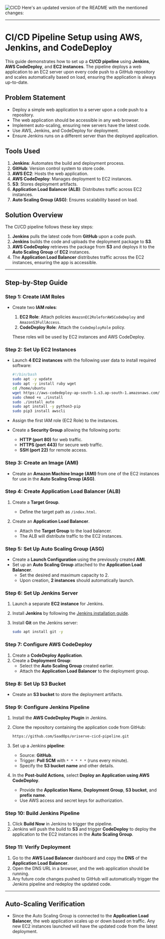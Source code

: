 ![CICD](https://github.com/user-attachments/assets/e912cfd4-f16f-41a1-b38c-a8e346519bb5)
Here's an updated version of the README with the mentioned changes:

---

# CI/CD Pipeline Setup using AWS, Jenkins, and CodeDeploy

This guide demonstrates how to set up a **CI/CD pipeline** using **Jenkins**, **AWS CodeDeploy**, and **EC2 instances**. The pipeline deploys a web application to an EC2 server upon every code push to a GitHub repository and scales automatically based on load, ensuring the application is always up-to-date.

## Problem Statement

- Deploy a simple web application to a server upon a code push to a repository.
- The web application should be accessible in any web browser.
- Implement auto-scaling, ensuring new servers have the latest code.
- Use AWS, Jenkins, and CodeDeploy for deployment.
- Ensure Jenkins runs on a different server than the deployed application.

## Tools Used

1. **Jenkins**: Automates the build and deployment process.
2. **GitHub**: Version control system to store code.
3. **AWS EC2**: Hosts the web application.
4. **AWS CodeDeploy**: Manages deployment to EC2 instances.
5. **S3**: Stores deployment artifacts.
6. **Application Load Balancer (ALB)**: Distributes traffic across EC2 instances.
7. **Auto Scaling Group (ASG)**: Ensures scalability based on load.

## Solution Overview

The CI/CD pipeline follows these key steps:

1. **Jenkins** pulls the latest code from **GitHub** upon a code push.
2. **Jenkins** builds the code and uploads the deployment package to **S3**.
3. **AWS CodeDeploy** retrieves the package from **S3** and deploys it to the **Auto Scaling Group** of **EC2** instances.
4. The **Application Load Balancer** distributes traffic across the EC2 instances, ensuring the app is accessible.

---

## Step-by-Step Guide

### Step 1: Create IAM Roles

- Create two **IAM roles**:
  1. **EC2 Role**: Attach policies `AmazonEC2RoleforAWSCodeDeploy` and `AmazonS3FullAccess`.
  2. **CodeDeploy Role**: Attach the `CodeDeployRole` policy.
  
  These roles will be used by EC2 instances and AWS CodeDeploy.

### Step 2: Set Up EC2 Instances

- Launch **4 EC2 instances** with the following user data to install required software:

    ```bash
    #!/bin/bash
    sudo apt -y update
    sudo apt -y install ruby wget
    cd /home/ubuntu
    wget https://aws-codedeploy-ap-south-1.s3.ap-south-1.amazonaws.com/latest/install
    sudo chmod +x ./install
    sudo ./install auto
    sudo apt install -y python3-pip
    sudo pip3 install awscli
    ```

- Assign the first IAM role (EC2 Role) to the instances.
- Create a **Security Group** allowing the following ports:
  - **HTTP (port 80)** for web traffic.
  - **HTTPS (port 443)** for secure web traffic.
  - **SSH (port 22)** for remote access.

### Step 3: Create an Image (AMI)

- Create an **Amazon Machine Image (AMI)** from one of the EC2 instances for use in the **Auto Scaling Group (ASG)**.

### Step 4: Create Application Load Balancer (ALB)

1. Create a **Target Group**.
   - Define the target path as `/index.html`.
   
2. Create an **Application Load Balancer**.
   - Attach the **Target Group** to the load balancer.
   - The ALB will distribute traffic to the EC2 instances.

### Step 5: Set Up Auto Scaling Group (ASG)

- Create a **Launch Configuration** using the previously created **AMI**.
- Set up an **Auto Scaling Group** attached to the **Application Load Balancer**.
  - Set the desired and maximum capacity to 2.
  - Upon creation, **2 instances** should automatically launch.

### Step 6: Set Up Jenkins Server

1. Launch a separate **EC2 instance** for Jenkins.
2. Install **Jenkins** by following the [Jenkins installation guide](https://www.jenkins.io/doc/tutorials/tutorial-for-installing-jenkins-on-AWS/).
3. Install **Git** on the Jenkins server:

    ```bash
    sudo apt install git -y
    ```

### Step 7: Configure AWS CodeDeploy

1. Create a **CodeDeploy Application**.
2. Create a **Deployment Group**:
   - Select the **Auto Scaling Group** created earlier.
   - Attach the **Application Load Balancer** to the deployment group.

### Step 8: Set Up S3 Bucket

- Create an **S3 bucket** to store the deployment artifacts.

### Step 9: Configure Jenkins Pipeline

1. Install the **AWS CodeDeploy Plugin** in Jenkins.
2. Clone the repository containing the application code from GitHub:

    ```bash
    https://github.com/SaadOps/oriserve-cicd-pipeline.git
    ```

3. Set up a Jenkins **pipeline**:
   - Source: **GitHub**.
   - Trigger: **Poll SCM** with `* * * * *` (runs every minute).
   - Specify the **S3 bucket name** and other details.

4. In the **Post-build Actions**, select **Deploy an Application using AWS CodeDeploy**.
   - Provide the **Application Name**, **Deployment Group**, **S3 bucket**, and **prefix name**.
   - Use AWS access and secret keys for authorization.

### Step 10: Build Jenkins Pipeline

1. Click **Build Now** in Jenkins to trigger the pipeline.
2. Jenkins will push the build to **S3** and trigger **CodeDeploy** to deploy the application to the EC2 instances in the **Auto Scaling Group**.

### Step 11: Verify Deployment

1. Go to the **AWS Load Balancer** dashboard and copy the **DNS** of the **Application Load Balancer**.
2. Open the DNS URL in a browser, and the web application should be running.
3. Any future code changes pushed to GitHub will automatically trigger the Jenkins pipeline and redeploy the updated code.

---

## Auto-Scaling Verification

- Since the Auto Scaling Group is connected to the **Application Load Balancer**, the web application scales up or down based on traffic. Any new EC2 instances launched will have the updated code from the latest deployment.


